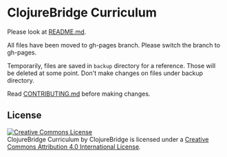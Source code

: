 ClojureBridge Curriculum
========================

Please look at [README.md](https://github.com/ClojureBridge/curriculum/blob/gh-pages/README.md).

All files have been moved to gh-pages branch.
Please switch the branch to gh-pages.

Temporarily, files are saved in `backup` directory for a reference.
Those will be deleted at some point.
Don't make changes on files under backup directory.

Read
[CONTRIBUTING.md](https://github.com/ClojureBridge/curriculum/blob/gh-pages/CONTRIBUTING.md)
before making changes.



License
-------
<a rel="license" href="http://creativecommons.org/licenses/by/4.0/deed.en_US"><img alt="Creative Commons License" style="border-width:0" src="http://i.creativecommons.org/l/by/4.0/88x31.png" /></a><br /><span xmlns:dct="http://purl.org/dc/terms/" href="http://purl.org/dc/dcmitype/Text" property="dct:title" rel="dct:type">ClojureBridge Curriculum</span> by <span xmlns:cc="http://creativecommons.org/ns#" property="cc:attributionName">ClojureBridge</span> is licensed under a <a rel="license" href="http://creativecommons.org/licenses/by/4.0/deed.en_US">Creative Commons Attribution 4.0 International License</a>.
